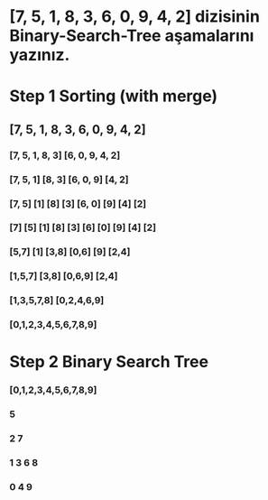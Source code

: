 # [7, 5, 1, 8, 3, 6, 0, 9, 4, 2] dizisinin Binary-Search-Tree aşamalarını yazınız.

# Step 1 Sorting (with merge)
## [7, 5, 1, 8, 3, 6, 0, 9, 4, 2]
### [7, 5, 1, 8, 3] [6, 0, 9, 4, 2]
### [7, 5, 1] [8, 3] [6, 0, 9] [4, 2]
### [7, 5] [1] [8] [3] [6, 0] [9] [4] [2]
### [7] [5] [1] [8] [3] [6] [0] [9] [4] [2]
### [5,7] [1] [3,8] [0,6] [9] [2,4] 
### [1,5,7] [3,8] [0,6,9] [2,4] 
### [1,3,5,7,8] [0,2,4,6,9] 
### [0,1,2,3,4,5,6,7,8,9] 

# Step 2 Binary Search Tree
### [0,1,2,3,4,5,6,7,8,9] 
###         5
###      2      7
###    1  3    6  8
###   0     4       9
